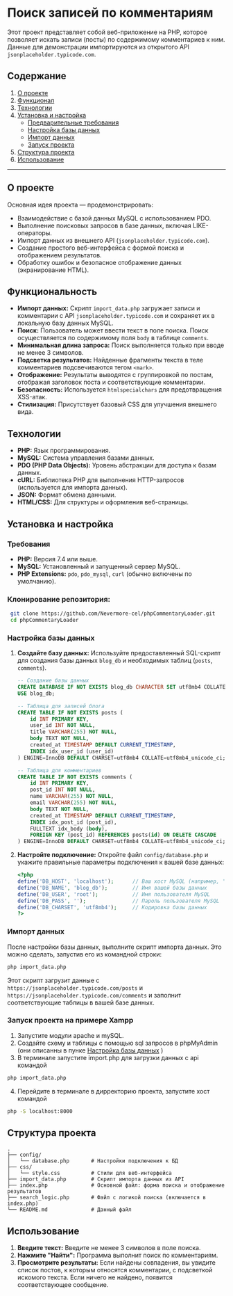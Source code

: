 # Поиск записей по комментариям

Этот проект представляет собой веб-приложение на PHP, которое позволяет искать записи (посты) по содержимому комментариев к ним. Данные для демонстрации импортируются из открытого API `jsonplaceholder.typicode.com`.

## Содержание

1.  [О проекте](#о-проекте)
2.  [Функционал](#функционал)
3.  [Технологии](#технологии)
4.  [Установка и настройка](#установка-и-настройка)
    *   [Предварительные требования](#предварительные-требования)
    *   [Настройка базы данных](#настройка-базы-данных)
    *   [Импорт данных](#импорт-данных)
    *   [Запуск проекта](#запуск-проекта-на-примере-Xampp)
5.  [Структура проекта](#структура-проекта)
6.  [Использование](#использование)

---

## О проекте

Основная идея проекта — продемонстрировать:
*   Взаимодействие с базой данных MySQL с использованием PDO.
*   Выполнение поисковых запросов в базе данных, включая LIKE-операторы.
*   Импорт данных из внешнего API (`jsonplaceholder.typicode.com`).
*   Создание простого веб-интерфейса с формой поиска и отображением результатов.
*   Обработку ошибок и безопасное отображение данных (экранирование HTML).

## Функциональность

*   **Импорт данных:** Скрипт `import_data.php` загружает записи и комментарии с API `jsonplaceholder.typicode.com` и сохраняет их в локальную базу данных MySQL.
*   **Поиск:** Пользователь может ввести текст в поле поиска. Поиск осуществляется по содержимому поля `body` в таблице `comments`.
*   **Минимальная длина запроса:** Поиск выполняется только при вводе не менее 3 символов.
*   **Подсветка результатов:** Найденные фрагменты текста в теле комментариев подсвечиваются тегом `<mark>`.
*   **Отображение:** Результаты выводятся с группировкой по постам, отображая заголовок поста и соответствующие комментарии.
*   **Безопасность:** Используется `htmlspecialchars` для предотвращения XSS-атак.
*   **Стилизация:** Присутствует базовый CSS для улучшения внешнего вида.

## Технологии

*   **PHP:** Язык программирования.
*   **MySQL:** Система управления базами данных.
*   **PDO (PHP Data Objects):** Уровень абстракции для доступа к базам данных.
*   **cURL:** Библиотека PHP для выполнения HTTP-запросов (используется для импорта данных).
*   **JSON:** Формат обмена данными.
*   **HTML/CSS:** Для структуры и оформления веб-страницы.

## Установка и настройка

### Требования

*   **PHP:** Версия 7.4 или выше.
*   **MySQL:** Установленный и запущенный сервер MySQL.
*   **PHP Extensions:** `pdo`, `pdo_mysql`, `curl` (обычно включены по умолчанию).

### Клонирование репозитория:
   ```bash
    git clone https://github.com/Nevermore-cel/phpCommentaryLoader.git
    cd phpCommentaryLoader
   ```

### Настройка базы данных

1.  **Создайте базу данных:**
    Используйте предоставленный SQL-скрипт для создания базы данных `blog_db` и необходимых таблиц (`posts`, `comments`).

    ```sql
    -- Создание базы данных
    CREATE DATABASE IF NOT EXISTS blog_db CHARACTER SET utf8mb4 COLLATE utf8mb4_unicode_ci;
    USE blog_db;

    -- Таблица для записей блога
    CREATE TABLE IF NOT EXISTS posts (
        id INT PRIMARY KEY,
        user_id INT NOT NULL,
        title VARCHAR(255) NOT NULL,
        body TEXT NOT NULL,
        created_at TIMESTAMP DEFAULT CURRENT_TIMESTAMP,
        INDEX idx_user_id (user_id)
    ) ENGINE=InnoDB DEFAULT CHARSET=utf8mb4 COLLATE=utf8mb4_unicode_ci;

    -- Таблица для комментариев
    CREATE TABLE IF NOT EXISTS comments (
        id INT PRIMARY KEY,
        post_id INT NOT NULL,
        name VARCHAR(255) NOT NULL,
        email VARCHAR(255) NOT NULL,
        body TEXT NOT NULL,
        created_at TIMESTAMP DEFAULT CURRENT_TIMESTAMP,
        INDEX idx_post_id (post_id),
        FULLTEXT idx_body (body),
        FOREIGN KEY (post_id) REFERENCES posts(id) ON DELETE CASCADE
    ) ENGINE=InnoDB DEFAULT CHARSET=utf8mb4 COLLATE=utf8mb4_unicode_ci;
    ```

2.  **Настройте подключение:**
    Откройте файл `config/database.php` и укажите правильные параметры подключения к вашей базе данных:

    ```php
    <?php
    define('DB_HOST', 'localhost');      // Ваш хост MySQL (например, 'localhost', '127.0.0.1')
    define('DB_NAME', 'blog_db');        // Имя вашей базы данных
    define('DB_USER', 'root');           // Имя пользователя MySQL
    define('DB_PASS', '');               // Пароль пользователя MySQL
    define('DB_CHARSET', 'utf8mb4');     // Кодировка базы данных
    ?>
    ```

### Импорт данных

После настройки базы данных, выполните скрипт импорта данных. Это можно сделать, запустив его из командной строки:

```bash
php import_data.php
```

Этот скрипт загрузит данные с `https://jsonplaceholder.typicode.com/posts` и `https://jsonplaceholder.typicode.com/comments` и заполнит соответствующие таблицы в вашей базе данных.

### Запуск проекта на примере Xampp
1. Запустите модули apache и mySQL.
2. Создайте схему и таблицы с помощью sql запросов в phpMyAdmin (они описанны в пунке [Настройка базы данных](#настройка-базы-данных) )
3. В терминале запустите import.php для загрузки данных с api командой 
```bash 
php import_data.php
```
4. Перейдите в терминале в дирректорию проекта, запустите хост командой 
```bash 
php -S localhost:8000
```




## Структура проекта

```
.
├── config/
│   └── database.php       # Настройки подключения к БД
├── css/
│   └── style.css          # Стили для веб-интерфейса
├── import_data.php        # Скрипт импорта данных из API
├── index.php              # Основной файл: форма поиска и отображение результатов
├── search_logic.php       # Файл с логикой поиска (включается в index.php)
└── README.md              # Данный файл
```

## Использование

1.  **Введите текст:** Введите не менее 3 символов в поле поиска.
2.  **Нажмите "Найти":** Программа выполнит поиск по комментариям.
3.  **Просмотрите результаты:** Если найдены совпадения, вы увидите список постов, к которым относятся комментарии, с подсветкой искомого текста. Если ничего не найдено, появится соответствующее сообщение.
